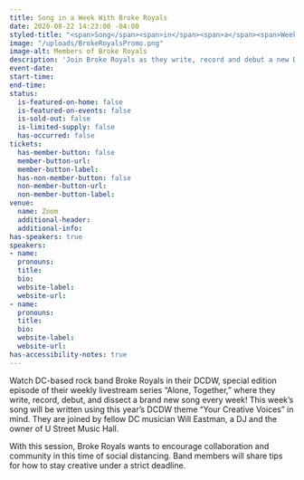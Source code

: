 ```yaml
---
title: Song in a Week With Broke Royals
date: 2020-08-22 14:23:00 -04:00
styled-title: "<span>Song</span><span>in</span><span>a</span><span>Week</span><span>with</span><span>Broke</span><span>Royals</span>"
image: "/uploads/BrokeRoyalsPromo.png"
image-alt: Members of Broke Royals
description: 'Join Broke Royals as they write, record and debut a new DCDW-themed song that they themselves are also hearing for the first time during the livestream!'
event-date:
start-time:
end-time:
status:
  is-featured-on-home: false
  is-featured-on-events: false
  is-sold-out: false
  is-limited-supply: false
  has-occurred: false
tickets:
  has-member-button: false
  member-button-url:
  member-button-label:
  has-non-member-button: false
  non-member-button-url:
  non-member-button-label:
venue:
  name: Zoom
  additional-header:
  additional-info:
has-speakers: true
speakers:
- name:
  pronouns:
  title:
  bio:
  website-label:
  website-url:
- name:
  pronouns:
  title:
  bio:
  website-label:
  website-url:
has-accessibility-notes: true
---
```


Watch DC-based rock band Broke Royals in their DCDW, special edition episode of their weekly livestream series “Alone, Together,” where they write, record, debut, and dissect a brand new song every week! This week’s song will be written using this year’s DCDW theme “Your Creative Voices” in mind. They are joined by fellow DC musician Will Eastman, a DJ and the owner of U Street Music Hall.

With this session, Broke Royals wants to encourage collaboration and community in this time of social distancing. Band members will share tips for how to stay creative under a strict deadline.
